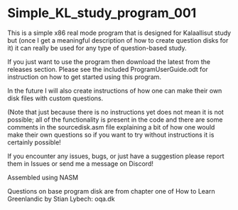 # Simple_KL_study_program_001

This is a simple x86 real mode program that is designed for Kalaallisut study but (once I get a meaningful description of how to create question disks for it) it can really be used for any type of question-based study.

If you just want to use the program then download the latest from the releases section. Please see the included ProgramUserGuide.odt for instruction on how to get started using this program.

In the future I will also create instructions of how one can make their own disk files with custom questions.

(Note that just because there is no instructions yet does not mean it is not possible; all of the functionality is present in the code and there are some comments in the sourcedisk.asm file explaining a bit of how one would make their own questions so if you want to try without instructions it is certainly possible!


If you encounter any issues, bugs, or just have a suggestion please report them in Issues or send me a message on Discord!


Assembled using NASM

Questions on base program disk are from chapter one of How to Learn Greenlandic by Stian Lybech: oqa.dk
